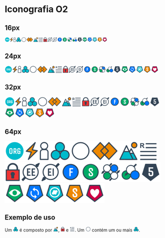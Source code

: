 # Iconografia O2

## 16px

<img alt="Organização" src="/icones/organizacao.svg" height="16"/><img alt="Tensão" src="/icones/tensao.svg" height="16"/><img alt="Parceiro" src="/icones/parceiro.svg" height="16"/><img alt="Papel" src="/icones/papel.svg" height="16"/><img alt="Círculo" src="/icones/circulo.svg" height="16"/><img alt="Restrição" src="/icones/restricao.svg" height="16"/><img alt="Propósito" src="/icones/proposito.svg" height="16"/><img alt="Responsabilidade" src="/icones/responsabilidade.svg" height="16"/><img alt="Artefato" src="/icones/artefato.svg" height="16"/><img alt="Elo Externo" src="/icones/elo-externo.svg" height="16"/><img alt="Elo Interno" src="/icones/elo-interno.svg" height="16"/><img alt="Facilitador" src="/icones/facilitador.svg" height="16"/><img alt="Secretário" src="/icones/secretario.svg" height="16"/><img alt="Papéis Essenciais" src="/icones/papeis-essenciais.svg" height="16" /><img alt="Papéis Essenciais Eleitos" src="/icones/papeis-essenciais-eleitos.svg" height="16" /><img alt="Modos" src="/icones/modos.svg" height="16" /><img alt="Revisar" src="/icones/revisar.svg" height="16" /><img alt="Sincronizar" src="/icones/sincronizar.svg" height="16" /><img alt="Adaptar" src="/icones/adaptar.svg" height="16" /><img alt="Selecionar" src="/icones/selecionar.svg" height="16" /><img alt="Cuidar" src="/icones/cuidar.svg" height="16" />

## 24px

<img alt="Organização" src="/icones/organizacao.svg" height="24"/><img alt="Tensão" src="/icones/tensao.svg" height="24"/><img alt="Parceiro" src="/icones/parceiro.svg" height="24"/><img alt="Papel" src="/icones/papel.svg" height="24"/><img alt="Círculo" src="/icones/circulo.svg" height="24"/><img alt="Restrição" src="/icones/restricao.svg" height="24"/><img alt="Propósito" src="/icones/proposito.svg" height="24"/><img alt="Responsabilidade" src="/icones/responsabilidade.svg" height="24"/><img alt="Artefato" src="/icones/artefato.svg" height="24"/><img alt="Elo Externo" src="/icones/elo-externo.svg" height="24"/><img alt="Elo Interno" src="/icones/elo-interno.svg" height="24"/><img alt="Facilitador" src="/icones/facilitador.svg" height="24"/><img alt="Secretário" src="/icones/secretario.svg" height="24"/><img alt="Papéis Essenciais" src="/icones/papeis-essenciais.svg" height="24" /><img alt="Papéis Essenciais Eleitos" src="/icones/papeis-essenciais-eleitos.svg" height="24" /><img alt="Modos" src="/icones/modos.svg" height="24" /><img alt="Revisar" src="/icones/revisar.svg" height="24" /><img alt="Sincronizar" src="/icones/sincronizar.svg" height="24" /><img alt="Adaptar" src="/icones/adaptar.svg" height="24" /><img alt="Selecionar" src="/icones/selecionar.svg" height="24" /><img alt="Cuidar" src="/icones/cuidar.svg" height="24" />


## 32px

<img alt="Organização" src="/icones/organizacao.svg" height="32"/><img alt="Tensão" src="/icones/tensao.svg" height="32"/><img alt="Parceiro" src="/icones/parceiro.svg" height="32"/><img alt="Papel" src="/icones/papel.svg" height="32"/><img alt="Círculo" src="/icones/circulo.svg" height="32"/><img alt="Restrição" src="/icones/restricao.svg" height="32"/><img alt="Propósito" src="/icones/proposito.svg" height="32"/><img alt="Responsabilidade" src="/icones/responsabilidade.svg" height="32"/><img alt="Artefato" src="/icones/artefato.svg" height="32"/><img alt="Elo Externo" src="/icones/elo-externo.svg" height="32"/><img alt="Elo Interno" src="/icones/elo-interno.svg" height="32"/><img alt="Facilitador" src="/icones/facilitador.svg" height="32"/><img alt="Secretário" src="/icones/secretario.svg" height="32"/><img alt="Papéis Essenciais" src="/icones/papeis-essenciais.svg" height="32" /><img alt="Papéis Essenciais Eleitos" src="/icones/papeis-essenciais-eleitos.svg" height="32" /><img alt="Modos" src="/icones/modos.svg" height="32" /><img alt="Revisar" src="/icones/revisar.svg" height="32" /><img alt="Sincronizar" src="/icones/sincronizar.svg" height="32" /><img alt="Adaptar" src="/icones/adaptar.svg" height="32" /><img alt="Selecionar" src="/icones/selecionar.svg" height="32" /><img alt="Cuidar" src="/icones/cuidar.svg" height="32" />


## 64px

<img alt="Organização" src="/icones/organizacao.svg" height="64"/><img alt="Tensão" src="/icones/tensao.svg" height="64"/><img alt="Parceiro" src="/icones/parceiro.svg" height="64"/><img alt="Papel" src="/icones/papel.svg" height="64"/><img alt="Círculo" src="/icones/circulo.svg" height="64"/><img alt="Restrição" src="/icones/restricao.svg" height="64"/><img alt="Propósito" src="/icones/proposito.svg" height="64"/><img alt="Responsabilidade" src="/icones/responsabilidade.svg" height="64"/><img alt="Artefato" src="/icones/artefato.svg" height="64"/><img alt="Elo Externo" src="/icones/elo-externo.svg" height="64"/><img alt="Elo Interno" src="/icones/elo-interno.svg" height="64"/><img alt="Facilitador" src="/icones/facilitador.svg" height="64"/><img alt="Secretário" src="/icones/secretario.svg" height="64"/><img alt="Papéis Essenciais" src="/icones/papeis-essenciais.svg" height="64" /><img alt="Papéis Essenciais Eleitos" src="/icones/papeis-essenciais-eleitos.svg" height="64" /><img alt="Modos" src="/icones/modos.svg" height="64" /><img alt="Revisar" src="/icones/revisar.svg" height="64" /><img alt="Sincronizar" src="/icones/sincronizar.svg" height="64" /><img alt="Adaptar" src="/icones/adaptar.svg" height="64" /><img alt="Selecionar" src="/icones/selecionar.svg" height="64" /><img alt="Cuidar" src="/icones/cuidar.svg" height="64" />

## Exemplo de uso

Um <img alt="papel" src="/icones/papel.svg" height="16"/> é composto por <img alt="propósito" src="/icones/proposito.svg" height="16"/>, <img alt="Artefatos" src="/icones/artefato.svg" height="16"/> e <img alt="Responsabilidades" src="/icones/responsabilidade.svg" height="16"/>. Um <img alt="círculo" src="/icones/circulo.svg" height="16"/> contém um ou mais <img alt="papéis" src="/icones/papel.svg" height="16"/>.
